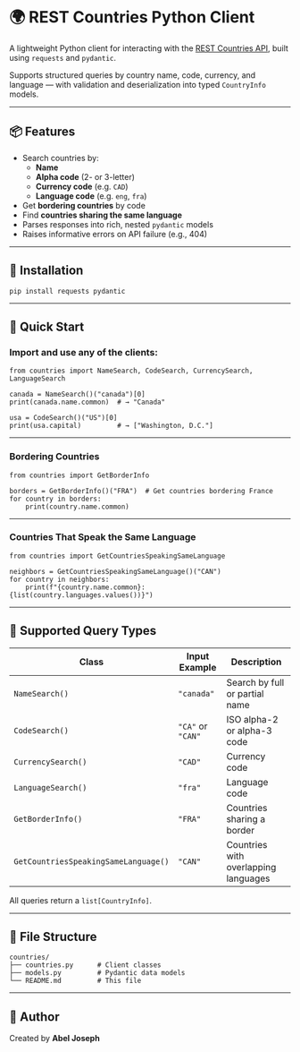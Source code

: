 # 🌍 REST Countries Python Client

A lightweight Python client for interacting with the [REST Countries API](https://restcountries.com/), built using `requests` and `pydantic`.

Supports structured queries by country name, code, currency, and language — with validation and deserialization into typed `CountryInfo` models.

---

## 📦 Features

- Search countries by:
    - **Name**
    - **Alpha code** (2- or 3-letter)
    - **Currency code** (e.g. `CAD`)
    - **Language code** (e.g. `eng`, `fra`)
- Get **bordering countries** by code
- Find **countries sharing the same language**
- Parses responses into rich, nested `pydantic` models
- Raises informative errors on API failure (e.g., 404)

---

## 🔧 Installation

    pip install requests pydantic

---

## 🚀 Quick Start

### Import and use any of the clients:

    from countries import NameSearch, CodeSearch, CurrencySearch, LanguageSearch

    canada = NameSearch()("canada")[0]
    print(canada.name.common)  # → "Canada"

    usa = CodeSearch()("US")[0]
    print(usa.capital)         # → ["Washington, D.C."]

---

### Bordering Countries

    from countries import GetBorderInfo

    borders = GetBorderInfo()("FRA")  # Get countries bordering France
    for country in borders:
        print(country.name.common)

---

### Countries That Speak the Same Language

    from countries import GetCountriesSpeakingSameLanguage

    neighbors = GetCountriesSpeakingSameLanguage()("CAN")
    for country in neighbors:
        print(f"{country.name.common}: {list(country.languages.values())}")

---

## 🎯 Supported Query Types

| Class                               | Input Example         | Description                            |
|-------------------------------------|------------------------|----------------------------------------|
| `NameSearch()`                      | `"canada"`             | Search by full or partial name         |
| `CodeSearch()`                      | `"CA"` or `"CAN"`      | ISO alpha-2 or alpha-3 code            |
| `CurrencySearch()`                  | `"CAD"`                | Currency code                          |
| `LanguageSearch()`                  | `"fra"`                | Language code                          |
| `GetBorderInfo()`                   | `"FRA"`                | Countries sharing a border             |
| `GetCountriesSpeakingSameLanguage()`| `"CAN"`                | Countries with overlapping languages   |

All queries return a `list[CountryInfo]`.

---

## 📂 File Structure

    countries/
    ├── countries.py      # Client classes
    ├── models.py         # Pydantic data models
    └── README.md         # This file

---

## 🙋 Author

Created by **Abel Joseph**
